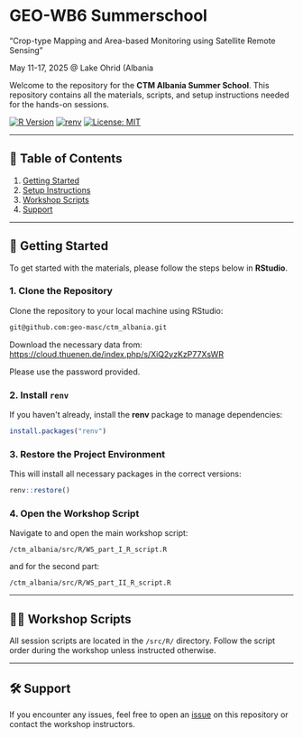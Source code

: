 # GEO-WB6 Summerschool
“Crop-type Mapping and Area-based Monitoring using Satellite Remote Sensing”

May 11-17, 2025 @ Lake Ohrid (Albania

Welcome to the repository for the **CTM Albania Summer School**. This repository contains all the materials, scripts, and setup instructions needed for the hands-on sessions.

[![R Version](https://img.shields.io/badge/R-%3E%3D4.2.0-blue)](https://cran.r-project.org/)
[![renv](https://img.shields.io/badge/dependency-renv-success)](https://rstudio.github.io/renv/)
[![License: MIT](https://img.shields.io/badge/license-MIT-lightgrey.svg)](LICENSE)

---

## 📑 Table of Contents

1. [Getting Started](#getting-started)
2. [Setup Instructions](#setup-instructions)
3. [Workshop Scripts](#workshop-scripts)
4. [Support](#support)

---

## 🚀 Getting Started

To get started with the materials, please follow the steps below in **RStudio**.

### 1. Clone the Repository

Clone the repository to your local machine using RStudio:

```bash
git@github.com:geo-masc/ctm_albania.git
```

Download the necessary data from: https://cloud.thuenen.de/index.php/s/XiQ2yzKzP77XsWR

Please use the password provided.

### 2. Install `renv`

If you haven't already, install the **renv** package to manage dependencies:

```r
install.packages("renv")
```

### 3. Restore the Project Environment

This will install all necessary packages in the correct versions:

```r
renv::restore()
```

### 4. Open the Workshop Script

Navigate to and open the main workshop script:

```
/ctm_albania/src/R/WS_part_I_R_script.R
```

and for the second part:

```
/ctm_albania/src/R/WS_part_II_R_script.R
```


---

## 🧑‍🏫 Workshop Scripts

All session scripts are located in the `/src/R/` directory. Follow the script order during the workshop unless instructed otherwise.

---

## 🛠️ Support

If you encounter any issues, feel free to open an [issue](https://github.com/your-username/ctm_albania/issues) on this repository or contact the workshop instructors.
